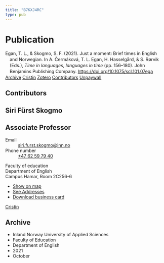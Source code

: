 ```yaml
---
title: "B7KXJ4RC"
type: pub
---
```

<h1>Publication</h1>
<article id="csl-bib-container-B7KXJ4RC" class="csl-bib-container">
  <div class="csl-bib-body" style="line-height: 1.35; padding-left: 1em; text-indent:-1em;">
  <div class="csl-entry">Egan, T. L., &amp; Skogmo, S. F. (2021). Just a moment: Brief times in English and Norwegian. In A. &#x10C;erm&#xE1;kov&#xE1;, T. L. Egan, H. Hasselg&#xE5;rd, &amp; S. R&#xF8;rvik (Eds.), <i>Time in languages, languages in time</i> (pp. 156&#x2013;180). John Benjamins Publishing Company. <a href="https://doi.org/10.1075/scl.101.07ega">https://doi.org/10.1075/scl.101.07ega</a></div>
</div>
  <div class="csl-bib-buttons">
    <a href="#taxonomy-article-B7KXJ4RC" class="csl-bib-button">Archive</a>
    <a href="https://app.cristin.no/results/show.jsf?id=1944359" alt="Cristin URL" class="csl-bib-button">Cristin</a>
    <a href="http://zotero.org/groups/5402882/items/B7KXJ4RC" alt="Zotero URL" class="csl-bib-button">Zotero</a>
    <a href="#contributors-article-B7KXJ4RC" class="csl-bib-button">Contributors</a>
    <a href="https://doi.org/10.1075/scl.101.07ega" class="csl-bib-button">Unpaywall</a>
  </div>
  <div id="csl-bib-meta-container-B7KXJ4RC"></div>
</article>
<div id="csl-bib-meta-B7KXJ4RC" class="csl-bib-meta">
  <article id="contributors-article-B7KXJ4RC" class="contributors-article">
    <h1>Contributors</h1>
    <div class="personas"> <div class="vrtx-hinn-person-card"> <div class="photo"> <i class="lar la-user-circle missing-person"></i> </div> <div class="info"> <hgroup><h1>Siri Fürst Skogmo</h1> <h2>Associate Professor</h2> </hgroup><dl> <dt>Email</dt> <dd> <a href="mailto:siri.furst.skogmo@inn.no">siri.furst.skogmo@inn.no</a> </dd> <dt>Phone number</dt> <dd><a href="tel:+4762597940"> +47 62 59 79 40 </a></dd> </dl> <p> Faculty of education<br> Department of English<br> Campus Hamar, Room 2C256-6 </p> <ul class="vrtx-hinn-links"> <li><a href="https://www.google.com/maps?q=60.79625,11.07386">Show on map</a></li> <li><a href="https://www.inn.no/english/find-an-employee/siri-furst-skogmo.html#vrtx-hinn-addresses">See Addresses</a></li> <li><a href="https://www.inn.no/english/find-an-employee/siri-furst-skogmo.html?vrtx=vcf">Download business card</a></li> </ul> </div> </div> <a href="https://app.cristin.no/persons/show.jsf?id=3196" alt="Cristin URL" class="personas-cristin">Cristin</a> </div>
  </article>
  <article id="taxonomy-article-B7KXJ4RC" class="taxonomy-article">
    <h1>Archive</h1>
    <ul>
      <li>Inland Norway University of Applied Sciences</li>
      <li>Faculty of Education</li>
      <li>Department of English</li>
      <li>2021</li>
      <li>October</li>
    </ul>
  </article>
</div>
